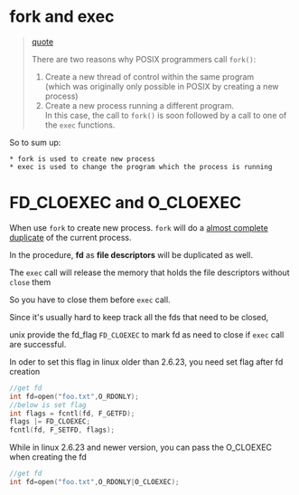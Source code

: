 # fork and exec

> [quote](https://pubs.opengroup.org/onlinepubs/009604599/functions/fork.html)
>
> There are two reasons why POSIX programmers call `fork()`:
> 1. Create a new thread of control within the same program<br>
>    (which was originally only possible in POSIX by creating a new process)
> 2. Create a new process running a different program.<br>
>    In this case, the call to `fork()` is soon followed by a call to one of the `exec` functions.

So to sum up:

    * fork is used to create new process
    * exec is used to change the program which the process is running

# FD_CLOEXEC and O_CLOEXEC

When use `fork` to create new process. `fork` will do a [almost complete duplicate](https://www.man7.org/linux/man-pages/man2/fork.2.html)
of the current process. 

In the procedure, **fd** as **file descriptors** will be duplicated as well.

The `exec` call will release the memory that holds the file descriptors without `close` them

So you have to close them before `exec` call.

Since it's usually hard to keep track all the fds that need to be closed,

unix provide the fd_flag `FD_CLOEXEC` to mark fd as need to close if `exec` call are successful.

In oder to set this flag in linux older than 2.6.23, you need set flag after fd creation

```c
//get fd
int fd=open("foo.txt",O_RDONLY);
//below is set flag
int flags = fcntl(fd, F_GETFD);  
flags |= FD_CLOEXEC;  
fcntl(fd, F_SETFD, flags);  
```

While in linux 2.6.23 and newer version, you can pass the O_CLOEXEC when creating the fd

```c
//get fd
int fd=open("foo.txt",O_RDONLY|O_CLOEXEC);
```

